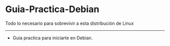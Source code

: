 # Guia-Practica-Debian
Todo lo necesario para sobrevivir a esta distribución de Linux

---

- Guia practica para iniciarte en Debian.
